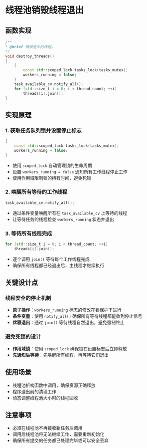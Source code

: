 # 线程池销毁线程退出

## 函数实现
```cpp
/**
* @brief 销毁池中的线程。
*/
void destroy_threads()
{
    {
        const std::scoped_lock tasks_lock(tasks_mutex);
        workers_running = false;
    }
    task_available_cv.notify_all();
    for (std::size_t i = 0; i < thread_count; ++i)
        threads[i].join();
}
```

## 实现原理

### 1. 获取任务队列锁并设置停止标志
```cpp
{
    const std::scoped_lock tasks_lock(tasks_mutex);
    workers_running = false;
}
```
- 使用 `scoped_lock` 自动管理锁的生命周期
- 设置 `workers_running = false` 通知所有工作线程停止工作
- 使用作用域限制锁的持有时间，避免死锁

### 2. 唤醒所有等待的工作线程
```cpp
task_available_cv.notify_all();
```
- 通过条件变量唤醒所有在 `task_available_cv` 上等待的线程
- 让等待任务的线程检查 `workers_running` 状态并退出

### 3. 等待所有线程完成
```cpp
for (std::size_t i = 0; i < thread_count; ++i)
    threads[i].join();
```
- 逐个调用 `join()` 等待每个工作线程完成
- 确保所有线程都已经退出后，主线程才继续执行

## 关键设计点

### 线程安全的停止机制
- **原子操作**：`workers_running` 标志的修改在锁保护下进行
- **条件变量**：使用 `notify_all()` 确保所有等待线程都能收到停止信号
- **优雅退出**：通过 `join()` 等待线程自然退出，避免强制终止

### 避免死锁的设计
- **作用域锁**：使用 `scoped_lock` 确保锁在设置标志后立即释放
- **先通知后等待**：先唤醒所有线程，再等待它们退出


## 使用场景
- 线程池析构函数中调用，确保资源正确释放
- 程序退出前的清理工作
- 动态调整线程池大小时的线程回收

## 注意事项
- 必须在线程池不再接收新任务后调用
- 调用后线程池将无法继续工作，需要重新初始化
- 确保所有提交的任务都已处理完毕或可以安全丢弃